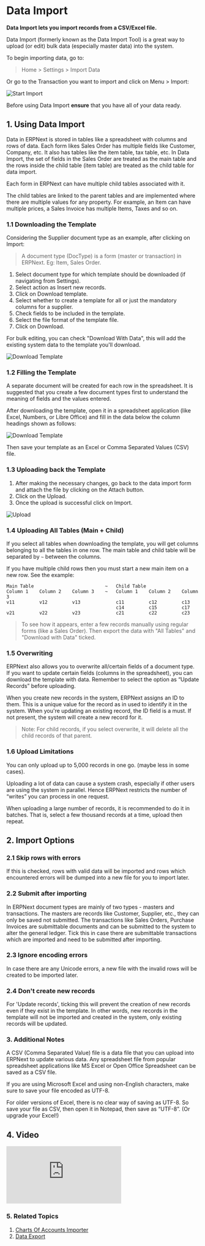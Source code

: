 <!--add breadcrumbs-->

# Data Import

**Data Import lets you import records from a CSV/Excel file.**

Data Import (formerly known as the Data Import Tool) is a great way to upload (or edit) bulk data (especially master data) into the system.

To begin importing data, go to:

> Home > Settings > Import Data

Or go to the Transaction you want to import and click on Menu > Import:

<img alt="Start Import" class="screenshot" src="{{docs_base_url}}/assets/img/setup/data-import/data-import-1-new.png">

Before using Data Import **ensure** that you have all of your data ready.

## 1. Using Data Import

Data in ERPNext is stored in tables like a spreadsheet with columns and rows of data. Each form likes Sales Order has multiple fields like Customer, Company, etc. It also has tables like the item table, tax table, etc. In Data Import, the set of fields in the Sales Order are treated as the main table and the rows inside the child table (item table) are treated as the child table for data import.

Each form in ERPNext can have multiple child tables associated with it.

The child tables are linked to the parent tables and are implemented where there are multiple values for any property. For example, an Item can have multiple prices, a Sales Invoice has multiple Items, Taxes and so on.

### 1.1 Downloading the Template
Considering the Supplier document type as an example, after clicking on Import:

> A document type (DocType) is a form (master or transaction) in ERPNext. Eg: Item, Sales Order.

1. Select document type for which template should be downloaded (if navigating from Settings).
1. Select action as Insert new records.
1. Click on Download template.
1. Select whether to create a template for all or just the mandatory columns for a supplier.
1. Check fields to be included in the template.
1. Select the file format of the template file.
1. Click on Download.

  For bulk editing, you can check "Download With Data", this will add the existing system data to the template you'll download.
  
  <img alt="Download Template" class="screenshot" src="{{docs_base_url}}/assets/img/setup/data-import/data-import-steps.gif">

### 1.2 Filling the Template

A separate document will be created for each row in the spreadsheet. It is suggested that you create a few document types first to understand the meaning of fields and the values entered.

After downloading the template, open it in a spreadsheet application (like Excel, Numbers, or Libre Office) and fill in the data below the column headings shown as follows:

<img alt="Download Template" class="screenshot" src="{{docs_base_url}}/assets/img/setup/data-import/import-file.png">

Then save your template as an Excel or Comma Separated Values (CSV) file.

### 1.3 Uploading back the Template

1. After making the necessary changes, go back to the data import form and attach the file by clicking on the Attach button.
1. Click on the Upload.
1. Once the upload is successful click on Import.

  <img alt="Upload" class="screenshot" src="{{docs_base_url}}/assets/img/setup/data-import/data-import-4-new.png">

### 1.4 Uploading All Tables (Main + Child)

If you select all tables when downloading the template, you will get columns belonging to all the tables in
one row. The main table and child table will be separated by `~` between the columns.

If you have multiple child rows then you must start a new main item on a new
row. See the example:


    Main Table                          ~   Child Table
    Column 1    Column 2    Column 3    ~   Column 1    Column 2    Column 3
    v11         v12         v13             c11         c12         c13
                                            c14         c15         c17
    v21         v22         v23             c21         c22         c23

> To see how it appears, enter a few records manually using regular forms (like a Sales Order). Then export the data with "All Tables" and "Download with Data" ticked.

### 1.5 Overwriting

ERPNext also allows you to overwrite all/certain fields of a document type. If you want to
update certain fields (columns in the spreadsheet), you can download the template with data. Remember to
select the option as “Update Records” before uploading.

When you create new records in the system, ERPNext assigns an ID to them. This is a unique value for the record as in used to identify it in the system. When you're updating an existing record, the ID field is a must. If not present, the system will create a new record for it.

> Note: For child records, if you select overwrite, it will delete all the
child records of that parent.

### 1.6 Upload Limitations

You can only upload up to 5,000 records in one go. (maybe less in some cases).

Uploading a lot of data can cause a system crash, especially
if other users are using the system in parallel. Hence ERPNext restricts the
number of “writes” you can process in one request.

When uploading a large number of records, it is recommended to do it in batches. That is, select a few thousand records at a time, upload then repeat.

## 2. Import Options

### 2.1 Skip rows with errors
If this is checked, rows with valid data will be imported and rows which encountered errors will be dumped into a new file for you to import later.

### 2.2 Submit after importing
In ERPNext document types are mainly of two types - masters and transactions. The masters are records like Customer, Supplier, etc., they can only be saved not submitted. The transactions like Sales Orders, Purchase Invoices are submittable documents and can be submitted to the system to alter the general ledger. Tick this in case there are submittable transactions which are imported and need to be submitted after importing.

### 2.3 Ignore encoding errors
In case there are any Unicode errors, a new file with the invalid rows will be created to be imported later.

### 2.4 Don't create new records
For 'Update records', ticking this will prevent the creation of new records even if they exist in the template. In other words, new records in the template will not be imported and created in the system, only existing records will be updated. 

### 3. Additional Notes
A CSV (Comma Separated Value) file is a data file that you can upload into
ERPNext to update various data. Any spreadsheet file from popular spreadsheet
applications like MS Excel or Open Office Spreadsheet can be saved as a CSV
file.

If you are using Microsoft Excel and using non-English characters, make sure
to save your file encoded as UTF-8.

For older versions of Excel, there is no
clear way of saving as UTF-8. So save your file as CSV, then open it in
Notepad, then save as “UTF-8”. (Or upgrade your Excel!)

## 4. Video
<div class="embed-container">
    <iframe src="https://www.youtube.com/embed/Ta2Xx3QoK3E" frameborder="0" allowfullscreen></iframe>
</div>

### 5. Related Topics
1. [Charts Of Accounts Importer](/docs/user/manual/en/setting-up/chart-of-accounts-importer)
1. [Data Export](/docs/user/manual/en/setting-up/data/data-export)

